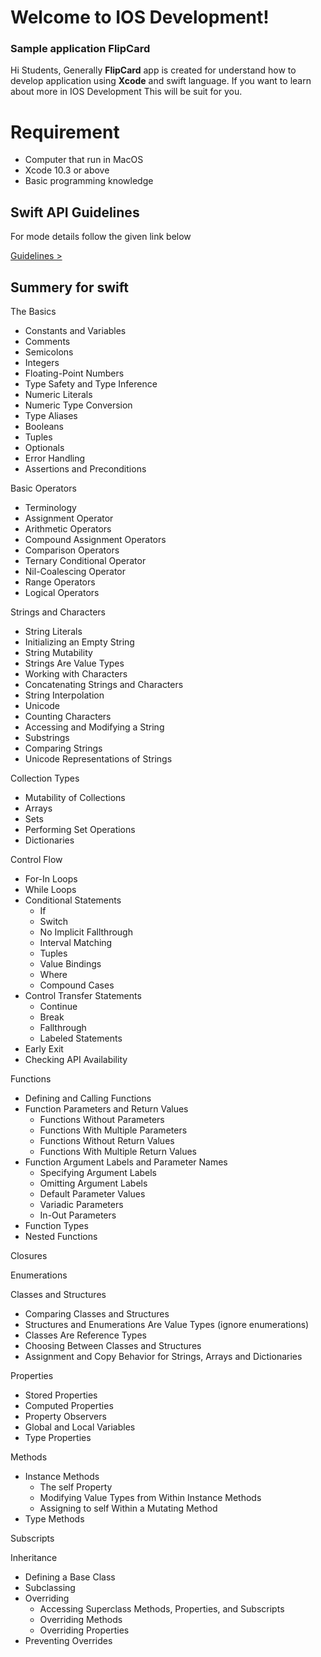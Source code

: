 
# Welcome to IOS Development!
### Sample application FlipCard

Hi Students, Generally **FlipCard** app is created for understand how to develop application using **Xcode** and swift language. If you want to learn about more in IOS Development This will be suit for you.


# Requirement

- Computer that run in MacOS
- Xcode 10.3 or above
- Basic programming knowledge

## Swift API Guidelines

For mode details follow the given link below

[Guidelines >](https://swift.org/documentation/api-design-guidelines/)

## Summery for swift

The Basics
 - Constants and Variables 
 - Comments 
 - Semicolons 
 - Integers 
 - Floating-Point Numbers 
 - Type Safety and Type Inference 
 - Numeric Literals 
 - Numeric Type Conversion 
 - Type Aliases 
 - Booleans 
 - Tuples 
 - Optionals 
 - Error Handling
 - Assertions and Preconditions

Basic Operators

 - Terminology 
 - Assignment Operator 
 - Arithmetic Operators 
 - Compound Assignment Operators 
 - Comparison Operators 
 - Ternary Conditional Operator 
 - Nil-Coalescing Operator 
 - Range Operators 
 - Logical Operators

Strings and Characters

 - String Literals
 - Initializing an Empty String
 - String Mutability
 - Strings Are Value Types
 - Working with Characters
 - Concatenating Strings and Characters
 - String Interpolation
 - Unicode
 - Counting Characters
 - Accessing and Modifying a String
 - Substrings
 - Comparing Strings
 - Unicode Representations of Strings

Collection Types

 - Mutability of Collections 
 - Arrays 
 - Sets 
 - Performing Set Operations
 - Dictionaries

Control Flow

 - For-In Loops 
 - While Loops 
 - Conditional Statements 
	 - If 
	 - Switch 
	 - No Implicit Fallthrough 
	 - Interval Matching 
	 - Tuples 
	 - Value Bindings 
	 - Where 
	 - Compound Cases 
- Control Transfer Statements 
	- Continue 
	- Break 
	- Fallthrough 
	- Labeled Statements 
- Early Exit 
- Checking API Availability

Functions

 - Defining and Calling Functions 
 - Function Parameters and Return Values
	 - Functions Without Parameters 
	 - Functions With Multiple Parameters
	 - Functions Without Return Values 
	 - Functions With Multiple Return Values
- Function Argument Labels and Parameter Names 
	- Specifying Argument Labels 
	- Omitting Argument Labels 
	- Default Parameter Values 
	- Variadic Parameters 
	- In-Out Parameters 
- Function Types 
- Nested Functions

Closures

Enumerations

Classes and Structures

 - Comparing Classes and Structures 
 - Structures and Enumerations Are Value Types (ignore enumerations) 
 - Classes Are Reference Types
  - Choosing Between Classes and Structures 
  - Assignment and Copy Behavior for Strings, Arrays and Dictionaries

Properties

 - Stored Properties 
 - Computed Properties 
 - Property Observers 
 - Global and Local Variables 
 - Type Properties

Methods

 - Instance Methods 
	 - The self Property 
	 - Modifying Value Types from Within Instance Methods
	 - Assigning to self Within a Mutating Method 
- Type Methods

Subscripts

Inheritance

 - Defining a Base Class 
 - Subclassing 
 - Overriding 
	 - Accessing Superclass Methods, Properties, and Subscripts
	 - Overriding Methods 
	 - Overriding Properties 
 - Preventing Overrides
